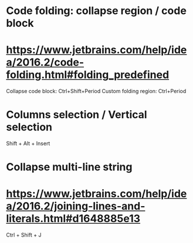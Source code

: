 # Code folding: collapse region / code block
# https://www.jetbrains.com/help/idea/2016.2/code-folding.html#folding_predefined
Collapse code block: Ctrl+Shift+Period
Custom folding region: Ctrl+Period

# Columns selection / Vertical selection 
Shift + Alt + Insert

# Collapse multi-line string 
# https://www.jetbrains.com/help/idea/2016.2/joining-lines-and-literals.html#d1648885e13
Ctrl + Shift + J 